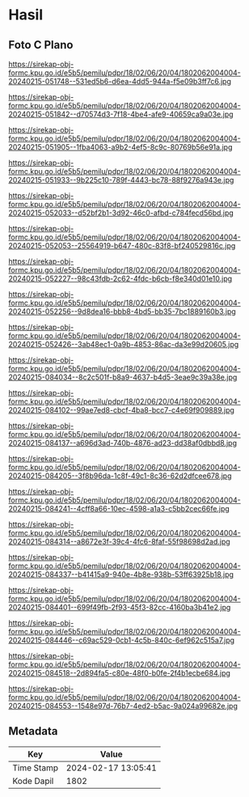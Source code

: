 # Hasil

## Foto C Plano

https://sirekap-obj-formc.kpu.go.id/e5b5/pemilu/pdpr/18/02/06/20/04/1802062004004-20240215-051748--531ed5b6-d6ea-4dd5-944a-f5e09b3ff7c6.jpg

https://sirekap-obj-formc.kpu.go.id/e5b5/pemilu/pdpr/18/02/06/20/04/1802062004004-20240215-051842--d70574d3-7f18-4be4-afe9-40659ca9a03e.jpg

https://sirekap-obj-formc.kpu.go.id/e5b5/pemilu/pdpr/18/02/06/20/04/1802062004004-20240215-051905--1fba4063-a9b2-4ef5-8c9c-80769b56e91a.jpg

https://sirekap-obj-formc.kpu.go.id/e5b5/pemilu/pdpr/18/02/06/20/04/1802062004004-20240215-051933--9b225c10-789f-4443-bc78-88f9276a943e.jpg

https://sirekap-obj-formc.kpu.go.id/e5b5/pemilu/pdpr/18/02/06/20/04/1802062004004-20240215-052033--d52bf2b1-3d92-46c0-afbd-c784fecd56bd.jpg

https://sirekap-obj-formc.kpu.go.id/e5b5/pemilu/pdpr/18/02/06/20/04/1802062004004-20240215-052053--25564919-b647-480c-83f8-bf240529816c.jpg

https://sirekap-obj-formc.kpu.go.id/e5b5/pemilu/pdpr/18/02/06/20/04/1802062004004-20240215-052227--98c43fdb-2c62-4fdc-b6cb-f8e340d01e10.jpg

https://sirekap-obj-formc.kpu.go.id/e5b5/pemilu/pdpr/18/02/06/20/04/1802062004004-20240215-052256--9d8dea16-bbb8-4bd5-bb35-7bc1889160b3.jpg

https://sirekap-obj-formc.kpu.go.id/e5b5/pemilu/pdpr/18/02/06/20/04/1802062004004-20240215-052426--3ab48ec1-0a9b-4853-86ac-da3e99d20605.jpg

https://sirekap-obj-formc.kpu.go.id/e5b5/pemilu/pdpr/18/02/06/20/04/1802062004004-20240215-084034--8c2c501f-b8a9-4637-b4d5-3eae9c39a38e.jpg

https://sirekap-obj-formc.kpu.go.id/e5b5/pemilu/pdpr/18/02/06/20/04/1802062004004-20240215-084102--99ae7ed8-cbcf-4ba8-bcc7-c4e69f909889.jpg

https://sirekap-obj-formc.kpu.go.id/e5b5/pemilu/pdpr/18/02/06/20/04/1802062004004-20240215-084137--a696d3ad-740b-4876-ad23-dd38af0dbbd8.jpg

https://sirekap-obj-formc.kpu.go.id/e5b5/pemilu/pdpr/18/02/06/20/04/1802062004004-20240215-084205--3f8b96da-1c8f-49c1-8c36-62d2dfcee678.jpg

https://sirekap-obj-formc.kpu.go.id/e5b5/pemilu/pdpr/18/02/06/20/04/1802062004004-20240215-084241--4cff8a66-10ec-4598-a1a3-c5bb2cec66fe.jpg

https://sirekap-obj-formc.kpu.go.id/e5b5/pemilu/pdpr/18/02/06/20/04/1802062004004-20240215-084314--a8672e3f-39c4-4fc6-8faf-55f98698d2ad.jpg

https://sirekap-obj-formc.kpu.go.id/e5b5/pemilu/pdpr/18/02/06/20/04/1802062004004-20240215-084337--b41415a9-940e-4b8e-938b-53ff63925b18.jpg

https://sirekap-obj-formc.kpu.go.id/e5b5/pemilu/pdpr/18/02/06/20/04/1802062004004-20240215-084401--699f49fb-2f93-45f3-82cc-4160ba3b41e2.jpg

https://sirekap-obj-formc.kpu.go.id/e5b5/pemilu/pdpr/18/02/06/20/04/1802062004004-20240215-084446--c69ac529-0cb1-4c5b-840c-6ef962c515a7.jpg

https://sirekap-obj-formc.kpu.go.id/e5b5/pemilu/pdpr/18/02/06/20/04/1802062004004-20240215-084518--2d894fa5-c80e-48f0-b0fe-2f4b1ecbe684.jpg

https://sirekap-obj-formc.kpu.go.id/e5b5/pemilu/pdpr/18/02/06/20/04/1802062004004-20240215-084553--1548e97d-76b7-4ed2-b5ac-9a024a99682e.jpg


## Metadata

| Key        | Value               |
| ---------- | ------------------- |
| Time Stamp | 2024-02-17 13:05:41 |
| Kode Dapil | 1802                |



